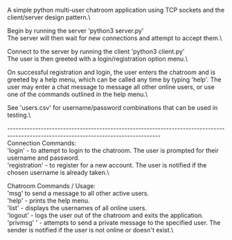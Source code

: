 A simple python multi-user chatroom application using TCP sockets and the client/server design pattern.\

Begin by running the server 'python3 server.py'\
The server will then wait for new connections and attempt to accept them.\

Connect to the server by running the client 'python3 client.py'\
The user is then greeted with a login/registration option menu.\

On successful registration and login, the user enters the chatroom and is greeted by a help menu, which can be called any time by typing 'help'.
The user may enter a chat message to message all other online users, or use one of the commands outlined in the help menu.\

See 'users.csv' for username/password combinations that can be used in testing.\

-------------------------------------------------------------------------------------------------------------------------------------\
Connection Commands:\
'login' - to attempt to login to the chatroom. The user is prompted for their username and password.\
'registration' - to register for a new account. The user is notified if the chosen username is already taken.\

Chatroom Commands / Usage:\
'msg' <your message> to send a message to all other active users.\
'help' - prints the help menu.\
'list' - displays the usernames of all online users.\
'logout' - logs the user out of the chatroom and exits the application.\
'privmsg' <username> <message>' - attempts to send a private message to the specified user. The sender is notified if the user is not online or doesn't exist.\
